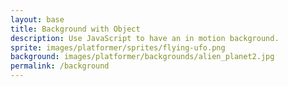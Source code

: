 ```yaml
---
layout: base
title: Background with Object
description: Use JavaScript to have an in motion background.
sprite: images/platformer/sprites/flying-ufo.png
background: images/platformer/backgrounds/alien_planet2.jpg
permalink: /background
---
```


<canvas id="world"></canvas> <!-- Creates a canvas element with id "world" to draw the game on. -->

<script>
  const canvas = document.getElementById("world");
  const ctx = canvas.getContext('2d');
  const backgroundImg = new Image(); // Create a new Image Gameobject for the background using the image source.
  const spriteImg = new Image(); // Create a new Image Gameobject for the sprite using the image source.
  backgroundImg.src = '{{page.background}}';
  spriteImg.src = '{{page.sprite}}';

  let imagesLoaded = 0;
  backgroundImg.onload = function() {
    imagesLoaded++;
    startGameWorld();
  };
  spriteImg.onload = function() {
    imagesLoaded++;
    startGameWorld();
  };

  function startGameWorld() {
    if (imagesLoaded < 2) return; // The GameWorld only starts once both images have loaded.

    class GameObject {
      /// the UFO
      constructor(image, width, height, x = 0, y = 0, speedRatio = 0) {
        this.image = image;
        this.width = width;
        this.height = height;
        this.x = x; // The position of the GameObject on the canvas.
        this.y = y; // The position of the GameObject on the canvas.
        this.speedRatio = speedRatio;
        this.speed = GameWorld.gameSpeed * this.speedRatio;
      }
      update() {}
      draw(ctx) {
        ctx.drawImage(this.image, this.x, this.y, this.width, this.height);
      }
    }

    class Background extends GameObject {
      constructor(image, gameWorld) {
        // Fill entire canvas
        super(image, gameWorld.width, gameWorld.height, 0, 0, 0.1);
      }
      update() {
        this.x = (this.x - this.speed) % this.width; // Scrolls background left and loops it seamlessly.
      }
      draw(ctx) {
        ctx.drawImage(this.image, this.x, this.y, this.width, this.height);
        ctx.drawImage(this.image, this.x + this.width, this.y, this.width, this.height);
      }
    }

    class Player extends GameObject {
      constructor(image, gameWorld) {
        /// to change GameObject size
        const width = image.naturalWidth / 1.5;
        const height = image.naturalHeight / 1.5;
        const x = (gameWorld.width - width) / 2; // Center the UFO horizontally.
        const y = (gameWorld.height - height) / 2; // Center the UFO vertically.
        super(image, width, height, x, y);
        this.baseY = y;
        this.frame = 0;
      }
      update() {
        /// to make the UFO move faster, change the number after * 
        this.y = this.baseY + Math.sin(this.frame * 0.3) * 30; // Up+down movement of the UFO.
        this.frame++;
      }
    }

    class GameWorld {
      static gameSpeed = 5;
      constructor(backgroundImg, spriteImg) {
        this.canvas = document.getElementById("world");
        this.ctx = this.canvas.getContext('2d');
        this.width = window.innerWidth;
        this.height = window.innerHeight;
        this.canvas.width = this.width;
        this.canvas.height = this.height;
        this.canvas.style.width = `${this.width}px`;
        this.canvas.style.height = `${this.height}px`;
        this.canvas.style.position = 'absolute';
        this.canvas.style.left = `0px`;
        this.canvas.style.top = `${(window.innerHeight - this.height) / 2}px`;

        this.gameObjects = [
         new Background(backgroundImg, this),
         new Player(spriteImg, this)
        ];
      }
      gameLoop() {
        this.ctx.clearRect(0, 0, this.width, this.height);
        for (const obj of this.gameObjects) {
          obj.update();
          obj.draw(this.ctx);
        }
        requestAnimationFrame(this.gameLoop.bind(this));
      }
      start() {
        this.gameLoop();
      }
    }

    const world = new GameWorld(backgroundImg, spriteImg);
    world.start();
  }
